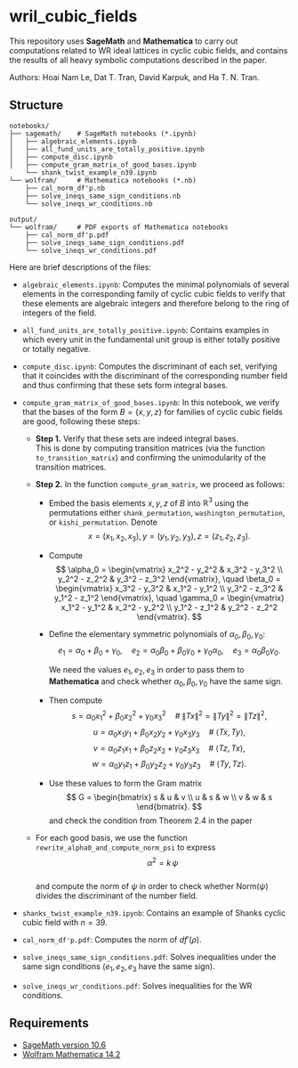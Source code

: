 # wril_cubic_fields

This repository uses **SageMath** and **Mathematica** to carry out computations related to WR ideal lattices in cyclic cubic fields, and contains the results of all heavy symbolic computations described in the paper.

Authors: Hoai Nam Le, Dat T. Tran, David Karpuk, and Ha T. N. Tran.

## Structure

```text
notebooks/
├── sagemath/    # SageMath notebooks (*.ipynb)
│   ├── algebraic_elements.ipynb
│   ├── all_fund_units_are_totally_positive.ipynb
│   ├── compute_disc.ipynb
│   ├── compute_gram_matrix_of_good_bases.ipynb
    └── shank_twist_example_n39.ipynb
└── wolfram/     # Mathematica notebooks (*.nb)
    ├── cal_norm_df'p.nb
    ├── solve_ineqs_same_sign_conditions.nb
    └── solve_ineqs_wr_conditions.nb

output/
└── wolfram/     # PDF exports of Mathematica notebooks
    ├── cal_norm_df'p.pdf
    ├── solve_ineqs_same_sign_conditions.pdf
    └── solve_ineqs_wr_conditions.pdf
```
Here are brief descriptions of the files:
- `algebraic_elements.ipynb`: Computes the minimal polynomials of several elements in the corresponding family of cyclic cubic fields to verify that these elements are algebraic integers and therefore belong to the ring of integers of the field.
- `all_fund_units_are_totally_positive.ipynb`: Contains examples in which every unit in the fundamental unit group is either totally positive or totally negative.
- `compute_disc.ipynb`: Computes the discriminant of each set, verifying that it coincides with the discriminant of the corresponding number field and thus confirming that these sets form integral bases.
- `compute_gram_matrix_of_good_bases.ipynb`: In this notebook, we verify that the bases of the form $B = \{x, y, z\}$ 
  for families of cyclic cubic fields are good, following these steps:

  - **Step 1.** Verify that these sets are indeed integral bases.  
    This is done by computing transition matrices (via the function `to_transition_matrix`) 
    and confirming the unimodularity of the transition matrices.

  - **Step 2.** In the function `compute_gram_matrix`, we proceed as follows:

    + Embed the basis elements $x,y,z$ of $B$ into $\mathbb{R}^3$ using the permutations either
      `shank_permutation`, `washington_permutation`, or `kishi_permutation`. Denote
      $$
      x = (x_1, x_2, x_3), 
      y = (y_1, y_2, y_3), 
      z = (z_1, z_2, z_3).
      $$

    + Compute
      $$
      \alpha_0 =
      \begin{vmatrix} 
        x_2^2 - y_2^2 & x_3^2 - y_3^2 \\
        y_2^2 - z_2^2 & y_3^2 - z_3^2
      \end{vmatrix},
      \quad
      \beta_0 =
      \begin{vmatrix}
        x_3^2 - y_3^2 & x_1^2 - y_1^2 \\
        y_3^2 - z_3^2 & y_1^2 - z_1^2
      \end{vmatrix},
      \quad
      \gamma_0 =
      \begin{vmatrix}
        x_1^2 - y_1^2 & x_2^2 - y_2^2 \\
        y_1^2 - z_1^2 & y_2^2 - z_2^2
      \end{vmatrix}.
      $$

    + Define the elementary symmetric polynomials of $\alpha_0, \beta_0, \gamma_0$:   
      $$
      e_1 = \alpha_0 + \beta_0 + \gamma_0, \quad
      e_2 = \alpha_0\beta_0 + \beta_0\gamma_0 + \gamma_0\alpha_0, \quad
      e_3 = \alpha_0 \beta_0 \gamma_0.
      $$

      We need the values $e_1, e_2, e_3$ in order to pass them to **Mathematica** and check 
      whether $\alpha_0, \beta_0, \gamma_0$ have the same sign.

    + Then compute
      $$
      s = \alpha_0 x_1^2 + \beta_0 x_2^2 + \gamma_0 x_3^2
      \quad \# \; \|Tx\|^2 = \|Ty\|^2 = \|Tz\|^2,
      $$
      $$
      u = \alpha_0 x_1 y_1 + \beta_0 x_2 y_2 + \gamma_0 x_3 y_3
      \quad \# \; \langle Tx, Ty \rangle,
      $$
      $$
      v = \alpha_0 z_1 x_1 + \beta_0 z_2 x_2 + \gamma_0 z_3 x_3
      \quad \# \; \langle Tz, Tx \rangle,
      $$
      $$
      w = \alpha_0 y_1 z_1 + \beta_0 y_2 z_2 + \gamma_0 y_3 z_3
      \quad \# \; \langle Ty, Tz \rangle.
      $$

    + Use these values to form the Gram matrix
      $$
      G = \begin{bmatrix}
        s & u & v \\
        u & s & w \\
        v & w & s
      \end{bmatrix}.
      $$ and check the condition from Theorem 2.4 in the paper

  - For each good basis, we use the function `rewrite_alpha0_and_compute_norm_psi` to express  
    $$
    \alpha^2 = k \, \psi
    $$  
    and compute the norm of $\psi$ in order to check whether $\mathrm{Norm}(\psi)$ divides the discriminant of the number field.

- `shanks_twist_example_n39.ipynb`: Contains an example of Shanks cyclic cubic field with $n= 39$.
- `cal_norm_df'p.pdf`: Computes the norm of $df'(\rho)$.
- `solve_ineqs_same_sign_conditions.pdf`: Solves inequalities under the same sign conditions ($e_1,e_2,e_3$ have the same sign).
- `solve_ineqs_wr_conditions.pdf`: Solves inequalities for the WR conditions.


## Requirements

- [SageMath version 10.6](https://www.sagemath.org/)
- [Wolfram Mathematica 14.2](https://www.wolfram.com/mathematica/)

